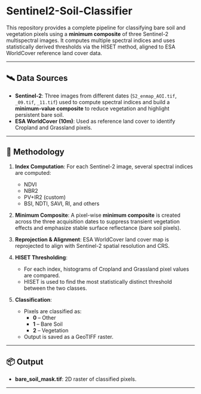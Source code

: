 # Sentinel2-Soil-Classifier

This repository provides a complete pipeline for classifying bare soil and vegetation pixels using a **minimum composite** of three Sentinel-2 multispectral images. It computes multiple spectral indices and uses statistically derived thresholds via the HISET method, aligned to ESA WorldCover reference land cover data.

---

## 🛰️ Data Sources

- **Sentinel-2**: Three images from different dates (`S2_enmap_AOI.tif`, `_09.tif`, `_11.tif`) used to compute spectral indices and build a **minimum-value composite** to reduce vegetation and highlight persistent bare soil.
- **ESA WorldCover (10m)**: Used as reference land cover to identify Cropland and Grassland pixels.

---

## 🧮 Methodology

1. **Index Computation**: For each Sentinel-2 image, several spectral indices are computed:
    - NDVI
    - NBR2
    - PV+IR2 (custom)
    - BSI, NDTI, SAVI, RI, and others

2. **Minimum Composite**: A pixel-wise **minimum composite** is created across the three acquisition dates to suppress transient vegetation effects and emphasize stable surface reflectance (bare soil pixels).

3. **Reprojection & Alignment**: ESA WorldCover land cover map is reprojected to align with Sentinel-2 spatial resolution and CRS.

4. **HISET Thresholding**:
    - For each index, histograms of Cropland and Grassland pixel values are compared.
    - HISET is used to find the most statistically distinct threshold between the two classes.

5. **Classification**:
    - Pixels are classified as:
        - **0** – Other
        - **1** – Bare Soil
        - **2** – Vegetation
    - Output is saved as a GeoTIFF raster.

---

## 📦 Output

- **bare_soil_mask.tif**: 2D raster of classified pixels.

---


